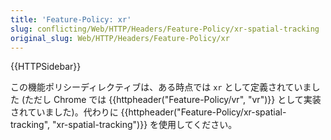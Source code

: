 ```yaml
---
title: 'Feature-Policy: xr'
slug: conflicting/Web/HTTP/Headers/Feature-Policy/xr-spatial-tracking
original_slug: Web/HTTP/Headers/Feature-Policy/xr
---
```

{{HTTPSidebar}}

この機能ポリシーディレクティブは、ある時点では `xr` として定義されていました (ただし Chrome では {{httpheader("Feature-Policy/vr", "vr")}} として実装されていました)。代わりに {{httpheader("Feature-Policy/xr-spatial-tracking", "xr-spatial-tracking")}} を使用してください。
